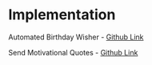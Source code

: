 # Implementation

Automated Birthday Wisher - [Github Link](https://github.com/grandeurkoe/100-days-of-code-the-complete-python-pro-bootcamp/tree/3c4448a729e674d11d413563af467bd1496e9a2c/day-032-send-email-and-manage-dates/automated-birthday-wisher)

Send Motivational Quotes - [Github Link](https://github.com/grandeurkoe/100-days-of-code-the-complete-python-pro-bootcamp/tree/3c4448a729e674d11d413563af467bd1496e9a2c/day-032-send-email-and-manage-dates/send-motivational-quotes)